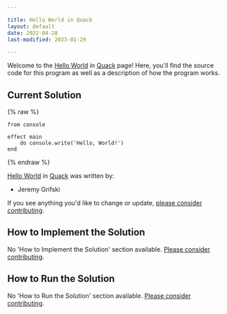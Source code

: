```yaml
---

title: Hello World in Quack
layout: default
date: 2022-04-28
last-modified: 2023-01-29

---
```


Welcome to the [Hello World](https://sampleprograms.io/projects/hello-world) in [Quack](https://sampleprograms.io/languages/quack) page! Here, you'll find the source code for this program as well as a description of how the program works.

## Current Solution

{% raw %}

```quack
from console

effect main
    do console.write('Hello, World!')
end
```

{% endraw %}

[Hello World](https://sampleprograms.io/projects/hello-world) in [Quack](https://sampleprograms.io/languages/quack) was written by:

- Jeremy Grifski

If you see anything you'd like to change or update, [please consider contributing](https://github.com/TheRenegadeCoder/sample-programs).

## How to Implement the Solution

No 'How to Implement the Solution' section available. [Please consider contributing](https://github.com/TheRenegadeCoder/sample-programs-website).

## How to Run the Solution

No 'How to Run the Solution' section available. [Please consider contributing](https://github.com/TheRenegadeCoder/sample-programs-website).